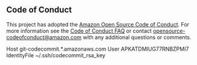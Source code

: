 ## Code of Conduct
This project has adopted the [Amazon Open Source Code of Conduct](https://aws.github.io/code-of-conduct). 
For more information see the [Code of Conduct FAQ](https://aws.github.io/code-of-conduct-faq) or contact 
opensource-codeofconduct@amazon.com with any additional questions or comments.

Host git-codecommit.*.amazonaws.com
  User APKATDMIUG77RNBZPMI7
  IdentityFile ~/.ssh/codecommit_rsa_key